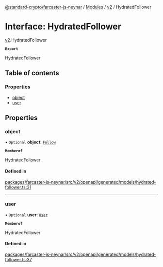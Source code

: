 [@standard-crypto/farcaster-js-neynar](../README.md) / [Modules](../modules.md) / [v2](../modules/v2.md) / HydratedFollower

# Interface: HydratedFollower

[v2](../modules/v2.md).HydratedFollower

**`Export`**

HydratedFollower

## Table of contents

### Properties

- [object](v2.HydratedFollower.md#object)
- [user](v2.HydratedFollower.md#user)

## Properties

### object

• `Optional` **object**: [`Follow`](../enums/v2.HydratedFollowerObjectEnum.md#follow)

**`Memberof`**

HydratedFollower

#### Defined in

[packages/farcaster-js-neynar/src/v2/openapi/generated/models/hydrated-follower.ts:31](https://github.com/standard-crypto/farcaster-js/blob/main/packages/farcaster-js-neynar/src/v2/openapi/generated/models/hydrated-follower.ts#L31)

___

### user

• `Optional` **user**: [`User`](v2.User.md)

**`Memberof`**

HydratedFollower

#### Defined in

[packages/farcaster-js-neynar/src/v2/openapi/generated/models/hydrated-follower.ts:37](https://github.com/standard-crypto/farcaster-js/blob/main/packages/farcaster-js-neynar/src/v2/openapi/generated/models/hydrated-follower.ts#L37)
